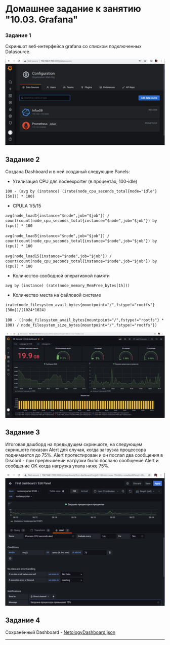 # Домашнее задание к занятию "10.03. Grafana"

### Задание 1
Скриншот веб-интерфейса grafana со списком подключенных Datasource.

![GrafanaDataSources](./GrafanaDataSources.png)


## Задание 2
Создана Dashboard и в ней созданый следующие Panels:  
- Утилизация CPU для nodeexporter (в процентах, 100-idle)
```
100 - (avg by (instance) (irate(node_cpu_seconds_total{mode="idle"}[5m])) * 100)
```

- CPULA 1/5/15
```
avg(node_load1{instance="$node",job="$job"}) /  count(count(node_cpu_seconds_total{instance="$node",job="$job"}) by (cpu)) * 100

avg(node_load5{instance="$node",job="$job"}) /  count(count(node_cpu_seconds_total{instance="$node",job="$job"}) by (cpu)) * 100

avg(node_load15{instance="$node",job="$job"}) /  count(count(node_cpu_seconds_total{instance="$node",job="$job"}) by (cpu)) * 100
```

- Количество свободной оперативной памяти
```
avg by (instance) (rate(node_memory_MemFree_bytes[1h]))
```

- Количество места на файловой системе
```
irate(node_filesystem_avail_bytes{mountpoint="/",fstype!="rootfs"}[30m])/(1024*1024)

100 - ((node_filesystem_avail_bytes{mountpoint="/",fstype!="rootfs"} * 100) / node_filesystem_size_bytes{mountpoint="/",fstype!="rootfs"})
```

![Task2](./Task2.png)

## Задание 3
Итоговая дашборд на предыдущем скриншоте, на следующем скриншоте показан Alert для случая, когда загрузка процессора поднимается до 75%. Alert протестирован и он послал два сообщения в Discord - при прервышении нагрузки было послано сообщение Alert и сообщение OK когда нагрузка упала ниже 75%. 

![Task3](./Task3.png)


## Задание 4
Сохранённый Dashboard - [NetologyDashboard.json](./NetologyDashboard.json)

---
